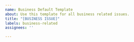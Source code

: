 ```yaml
---
name: Business Default Template
about: Use this template for all business related issues.
title: "[BUSINESS ISSUE]"
labels: business-related
assignees: ''

---
```



